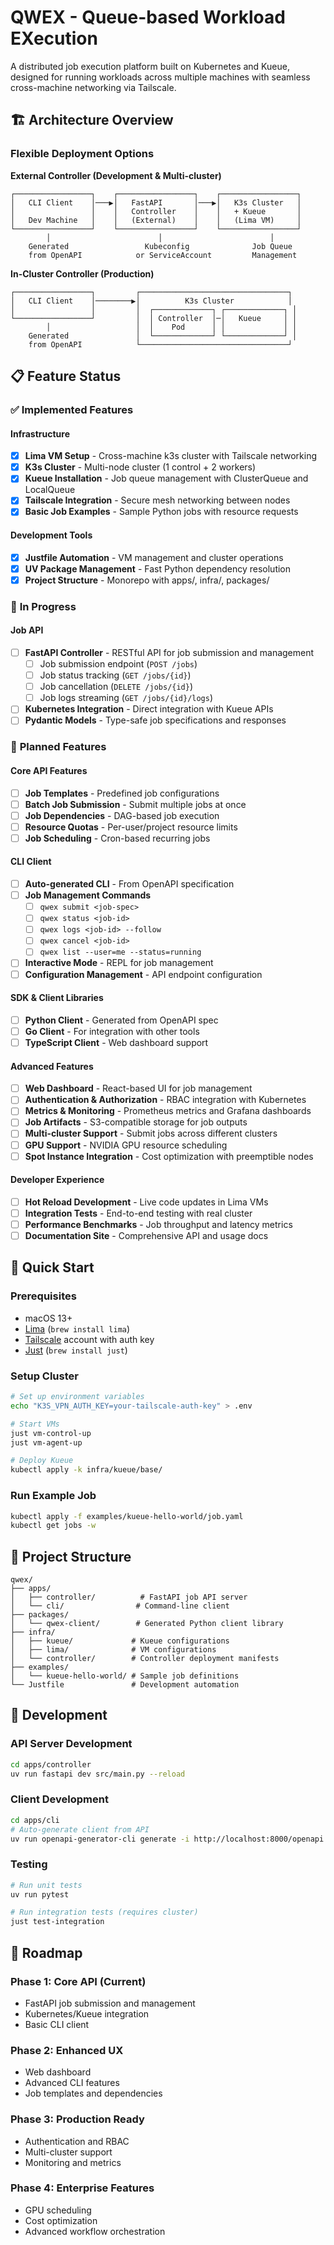 # QWEX - Queue-based Workload EXecution

A distributed job execution platform built on Kubernetes and Kueue, designed for running workloads across multiple machines with seamless cross-machine networking via Tailscale.

## 🏗️ Architecture Overview

### Flexible Deployment Options

**External Controller (Development & Multi-cluster)**
```
┌─────────────────┐    ┌─────────────────┐    ┌─────────────────┐
│   CLI Client    │───▶│   FastAPI       │───▶│   K3s Cluster   │
│                 │    │   Controller    │    │   + Kueue       │
│   Dev Machine   │    │   (External)    │    │   (Lima VM)     │
└─────────────────┘    └─────────────────┘    └─────────────────┘
        │                        │                        │
    Generated                 Kubeconfig              Job Queue
    from OpenAPI            or ServiceAccount         Management
```

**In-Cluster Controller (Production)**
```
┌─────────────────┐         ┌─────────────────────────────────┐
│   CLI Client    │────────▶│          K3s Cluster            │
│                 │         │  ┌─────────────┐ ┌─────────────┐ │
└─────────────────┘         │  │ Controller  │─│   Kueue     │ │
        │                   │  │    Pod      │ │             │ │
    Generated               │  └─────────────┘ └─────────────┘ │
    from OpenAPI            └─────────────────────────────────┘
```

## 📋 Feature Status

### ✅ **Implemented Features**

#### Infrastructure
- [x] **Lima VM Setup** - Cross-machine k3s cluster with Tailscale networking
- [x] **K3s Cluster** - Multi-node cluster (1 control + 2 workers)
- [x] **Kueue Installation** - Job queue management with ClusterQueue and LocalQueue
- [x] **Tailscale Integration** - Secure mesh networking between nodes
- [x] **Basic Job Examples** - Sample Python jobs with resource requests

#### Development Tools
- [x] **Justfile Automation** - VM management and cluster operations
- [x] **UV Package Management** - Fast Python dependency resolution
- [x] **Project Structure** - Monorepo with apps/, infra/, packages/

### 🚧 **In Progress**

#### Job API
- [ ] **FastAPI Controller** - RESTful API for job submission and management
  - [ ] Job submission endpoint (`POST /jobs`)
  - [ ] Job status tracking (`GET /jobs/{id}`)
  - [ ] Job cancellation (`DELETE /jobs/{id}`)
  - [ ] Job logs streaming (`GET /jobs/{id}/logs`)
- [ ] **Kubernetes Integration** - Direct integration with Kueue APIs
- [ ] **Pydantic Models** - Type-safe job specifications and responses

### 📅 **Planned Features**

#### Core API Features
- [ ] **Job Templates** - Predefined job configurations
- [ ] **Batch Job Submission** - Submit multiple jobs at once
- [ ] **Job Dependencies** - DAG-based job execution
- [ ] **Resource Quotas** - Per-user/project resource limits
- [ ] **Job Scheduling** - Cron-based recurring jobs

#### CLI Client
- [ ] **Auto-generated CLI** - From OpenAPI specification
- [ ] **Job Management Commands**
  - [ ] `qwex submit <job-spec>`
  - [ ] `qwex status <job-id>`
  - [ ] `qwex logs <job-id> --follow`
  - [ ] `qwex cancel <job-id>`
  - [ ] `qwex list --user=me --status=running`
- [ ] **Interactive Mode** - REPL for job management
- [ ] **Configuration Management** - API endpoint configuration

#### SDK & Client Libraries
- [ ] **Python Client** - Generated from OpenAPI spec
- [ ] **Go Client** - For integration with other tools
- [ ] **TypeScript Client** - Web dashboard support

#### Advanced Features
- [ ] **Web Dashboard** - React-based UI for job management
- [ ] **Authentication & Authorization** - RBAC integration with Kubernetes
- [ ] **Metrics & Monitoring** - Prometheus metrics and Grafana dashboards
- [ ] **Job Artifacts** - S3-compatible storage for job outputs
- [ ] **Multi-cluster Support** - Submit jobs across different clusters
- [ ] **GPU Support** - NVIDIA GPU resource scheduling
- [ ] **Spot Instance Integration** - Cost optimization with preemptible nodes

#### Developer Experience
- [ ] **Hot Reload Development** - Live code updates in Lima VMs
- [ ] **Integration Tests** - End-to-end testing with real cluster
- [ ] **Performance Benchmarks** - Job throughput and latency metrics
- [ ] **Documentation Site** - Comprehensive API and usage docs

## 🚀 **Quick Start**

### Prerequisites
- macOS 13+
- [Lima](https://lima-vm.io/) (`brew install lima`)
- [Tailscale](https://tailscale.com/) account with auth key
- [Just](https://github.com/casey/just) (`brew install just`)

### Setup Cluster
```bash
# Set up environment variables
echo "K3S_VPN_AUTH_KEY=your-tailscale-auth-key" > .env

# Start VMs
just vm-control-up
just vm-agent-up

# Deploy Kueue
kubectl apply -k infra/kueue/base/
```

### Run Example Job
```bash
kubectl apply -f examples/kueue-hello-world/job.yaml
kubectl get jobs -w
```

## 📁 **Project Structure**

```
qwex/
├── apps/
│   ├── controller/          # FastAPI job API server
│   └── cli/                # Command-line client
├── packages/
│   └── qwex-client/        # Generated Python client library
├── infra/
│   ├── kueue/             # Kueue configurations
│   ├── lima/              # VM configurations
│   └── controller/        # Controller deployment manifests
├── examples/
│   └── kueue-hello-world/ # Sample job definitions
└── Justfile               # Development automation
```

## 🔧 **Development**

### API Server Development
```bash
cd apps/controller
uv run fastapi dev src/main.py --reload
```

### Client Development
```bash
cd apps/cli
# Auto-generate client from API
uv run openapi-generator-cli generate -i http://localhost:8000/openapi.json
```

### Testing
```bash
# Run unit tests
uv run pytest

# Run integration tests (requires cluster)
just test-integration
```

## 🎯 **Roadmap**

### Phase 1: Core API (Current)
- FastAPI job submission and management
- Kubernetes/Kueue integration
- Basic CLI client

### Phase 2: Enhanced UX
- Web dashboard
- Advanced CLI features
- Job templates and dependencies

### Phase 3: Production Ready
- Authentication and RBAC
- Multi-cluster support
- Monitoring and metrics

### Phase 4: Enterprise Features
- GPU scheduling
- Cost optimization
- Advanced workflow orchestration
